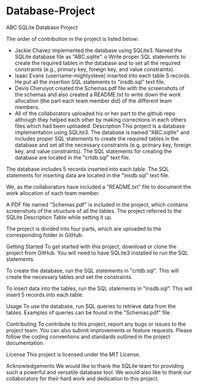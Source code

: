 # Database-Project
ABC SQLite Database Project

 The order of contribution in the project is listed below:
 - Jackie Chavez implemented the database using SQLite3. Named the SQLite database file as “ABC.sqlite”.
    o Write proper SQL statements to create the required tables in the database and to set all the required constraints (e.g., primary key, foreign key, and value constraints).
 - Isaac Evans (username-mightysteve) inserted into each table 5 records. He put all the insertion SQL statements to “insdb.sql” text file.
 - Devis Cheruiyot created the Schemas.pdf file with the screenshots of the schemas and also created a README.txt to write down the work allocation (the part each team member did) of the different team members. 
 - All of the collaborators uploaded his or her part to the github repo although they helped each other by making corrections in each others files which had been uploaded.
Description
This project is a database implementation using SQLite3. The database is named "ABC.sqlite" and includes proper SQL statements to create the required tables in the database and set all the necessary constraints (e.g. primary key, foreign key, and value constraints). The SQL statements for creating the database are located in the "crtdb.sql" text file.

The database includes 5 records inserted into each table. The SQL statements for inserting data are located in the "insdb.sql" text file.

We, as the collaborators have included a "README.txt" file to document the work allocation of each team member.

A PDF file named "Schemas.pdf" is included in the project, which contains screenshots of the structure of all the tables. The project referred to the SQLite Description Table while setting it up.

The project is divided into four parts, which are uploaded to the corresponding folder in GitHub.

Getting Started
To get started with this project, download or clone the project from GitHub. You will need to have SQLite3 installed to run the SQL statements.

To create the database, run the SQL statements in "crtdb.sql". This will create the necessary tables and set the constraints.

To insert data into the tables, run the SQL statements in "insdb.sql". This will insert 5 records into each table.

Usage
To use the database, run SQL queries to retrieve data from the tables. Examples of queries can be found in the "Schemas.pdf" file.

Contributing
To contribute to this project, report any bugs or issues to the project team. You can also submit improvements or feature requests. Please follow the coding conventions and standards outlined in the project documentation.

License
This project is licensed under the MIT License.

Acknowledgements
We would like to thank the SQLite team for providing such a powerful and versatile database tool. We would also like to thank our collaborators for their hard work and dedication to this project.
